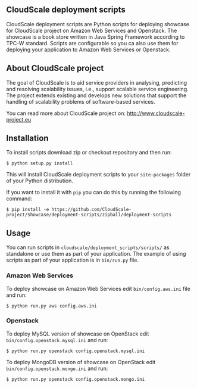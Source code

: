 ## CloudScale deployment scripts
CloudScale deployment scripts are Python scripts for deploying showcase for CloudScale project on Amazon Web Services
and Openstack. The showcase is a book store written in Java Spring Framework according to TPC-W standard. Scripts are
configurable so you ca also use them for deploying your application to Amazon Web Services or Openstack.

## About CloudScale project
The goal of CloudScale is to aid service providers in analysing, predicting and resolving scalability issues,
i.e., support scalable service engineering. The project extends existing and develops new solutions that support
the handling of scalability problems of software-based services.

You can read more about CloudScale project on: http://www.cloudscale-project.eu

## Installation
To install scripts download zip or checkout repository and then run:

```
$ python setup.py install
```

This will install CloudScale deployment scripts to your ```site-packages``` folder of your Python distribution.

If you want to install it with ```pip``` you can do this by running the following command:

```
$ pip install -e https://github.com/CloudScale-project/Showcase/deployment-scripts/zipball/deployment-scripts
```

## Usage
You can run scripts in ```cloudscale/deployment_scripts/scripts/``` as standalone or use them as part of your application. The example of using scripts as part of your
application is in ```bin/run.py``` file.

### Amazon Web Services
To deploy showcase on Amazon Web Services edit ```bin/config.aws.ini``` file and run:

```
$ python run.py aws config.aws.ini
```

### Openstack
To deploy MySQL version of showcase on OpenStack edit ```bin/config.openstack.mysql.ini``` and run:

```
$ python run.py openstack config.openstack.mysql.ini
```

To deploy MongoDB version of showcase on OpenStack edit ```bin/config.openstack.mongo.ini``` and run:

```
$ python run.py openstack config.openstack.mongo.ini
```